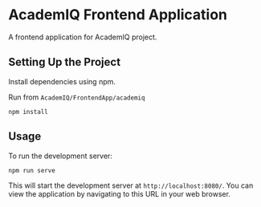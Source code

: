 # AcademIQ Frontend Application

A frontend application for AcademIQ project.

## Setting Up the Project
Install dependencies using npm.

Run from `AcademIQ/FrontendApp/academiq`

```console
npm install
```

## Usage

To run the development server:

```console
npm run serve
```

This will start the development server at `http://localhost:8080/`. You can view the application by navigating to this URL in your web browser.
